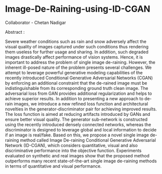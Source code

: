 # Image-De-Raining-using-ID-CGAN
Collaborator - Chetan Nadigar

Abstract :

Severe weather conditions such as rain and snow adversely affect the visual quality of images captured under such conditions thus rendering them useless for further usage and sharing. In addition, such degraded images drastically affect performance of vision systems. Hence, it is important to address the problem of single image de-raining. However, the inherent ill-posed nature of the problem presents several challenges. We attempt to leverage powerful generative modeling capabilities of the recently introduced Conditional Generative Adversarial Networks (CGAN) by enforcing an additional constraint that the de-rained image must be indistinguishable from its corresponding ground truth clean image. The adversarial loss from GAN provides additional regularization and helps to achieve superior results. In addition to presenting a new approach to de-rain images, we introduce a new refined loss function and architectural novelties in the generator-discriminator pair for achieving improved results. The loss function is aimed at reducing artifacts introduced by GANs and ensure better visual quality.
The generator sub-network is constructed using the recently introduced densely connected networks, whereas the discriminator is designed to leverage global and local information to decide if
an image is real/fake. Based on this, we propose a novel single image de-raining method called Image De-raining Conditional Generative Adversarial Network (ID-CGAN), which considers
quantitative, visual and also discriminative performance into the objective function. Experiments evaluated on synthetic and real images show that the proposed method outperforms many recent
state-of-the-art single image de-raining methods in terms of quantitative and visual performance. 
